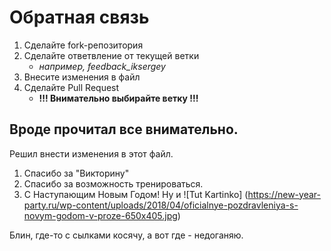 # Обратная связь 
1. Сделайте fork-репозитория
2. Сделайте ответвление от текущей ветки
   - *например, feedback_iksergey*
3. Внесите изменения в файл
4. Сделайте Pull Request
   - **!!! Внимательно выбирайте ветку !!!** 

## Вроде прочитал все внимательно.

Решил внести изменения в этот файл.
1. Спасибо за "Викторину"
2. Спасибо за возможность тренироваться.
3. С Наступающим Новым Годом!
Ну и
![Tut Kartinko] (https://new-year-party.ru/wp-content/uploads/2018/04/oficialnye-pozdravleniya-s-novym-godom-v-proze-650x405.jpg)

Блин, где-то с сылками косячу, а вот где - недоганяю.